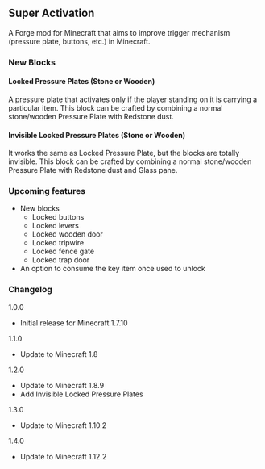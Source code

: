 ## Super Activation
A Forge mod for Minecraft that aims to improve trigger mechanism (pressure plate, buttons, etc.) in Minecraft.

### New Blocks

#### Locked Pressure Plates (Stone or Wooden)

A pressure plate that activates only if the player standing on it is carrying a particular item.
This block can be crafted by combining a normal stone/wooden Pressure Plate with Redstone dust.

#### Invisible Locked Pressure Plates (Stone or Wooden)

It works the same as Locked Pressure Plate, but the blocks are totally invisible.
This block can be crafted by combining a normal stone/wooden Pressure Plate with Redstone dust and Glass pane.

### Upcoming features

- New blocks
    - Locked buttons
    - Locked levers
    - Locked wooden door
    - Locked tripwire
    - Locked fence gate
    - Locked trap door
- An option to consume the key item once used to unlock

### Changelog

1.0.0
- Initial release for Minecraft 1.7.10

1.1.0
- Update to Minecraft 1.8

1.2.0
- Update to Minecraft 1.8.9
- Add Invisible Locked Pressure Plates

1.3.0
- Update to Minecraft 1.10.2

1.4.0
- Update to Minecraft 1.12.2